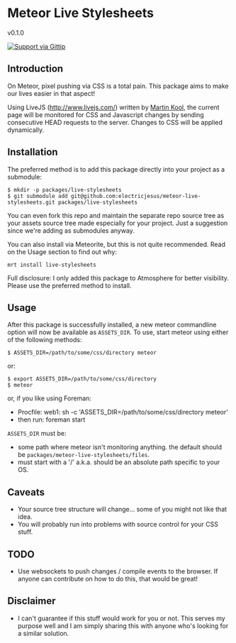 Meteor Live Stylesheets
=======================
v0.1.0

[![Support via Gittip](https://raw.github.com/gittip/www.gittip.com/master/www/assets/gittip.png)](https://www.gittip.com/electricjesus/)


Introduction
------------

On Meteor, pixel pushing via CSS is a total pain. This package aims to make our lives easier in that aspect!

Using LiveJS (http://www.livejs.com/) written by [Martin Kool](https://twitter.com/mrtnkl), the current page will be monitored for CSS and Javascript changes by sending consecutive HEAD requests to the server. Changes to CSS will be applied dynamically.

## Installation

The preferred method is to add this package directly into your project as a submodule:

    $ mkdir -p packages/live-stylesheets
    $ git submodule add git@github.com:electricjesus/meteor-live-stylesheets.git packages/live-stylesheets

You can even fork this repo and maintain the separate repo source tree as your assets source tree made especially for your project. Just a suggestion since we're adding as submodules anyway.

You can also install via Meteorite, but this is not quite recommended. Read on the Usage section to find out why:

```
mrt install live-stylesheets
```

Full disclosure: I only added this package to Atmosphere for better visibility. Please use the preferred method to install.

## Usage

After this package is successfully installed, a new meteor commandline option will now be available as `ASSETS_DIR`. To use, start meteor using either of the following methods:

    $ ASSETS_DIR=/path/to/some/css/directory meteor

or:

    $ export ASSETS_DIR=/path/to/some/css/directory
    $ meteor

or, if you like using Foreman:

* Procfile:
    web1: sh -c 'ASSETS_DIR=/path/to/some/css/directory meteor'
* then run:
    foreman start


`ASSETS_DIR` must be:

* some path where meteor isn't monitoring anything. the default should be `packages/meteor-live-stylesheets/files`.
* must start with a '/' a.k.a. should be an absolute path specific to your OS. 

## Caveats

* Your source tree structure will change... some of you might not like that idea. 
* You will probably run into problems with source control for your CSS stuff.

## TODO

* Use websockets to push changes / compile events to the browser. If anyone can contribute on how to do this, that would be great!


## Disclaimer

* I can't guarantee if this stuff would work for you or not. This serves my purpose well and I am simply sharing this with anyone who's looking for a similar solution. 
